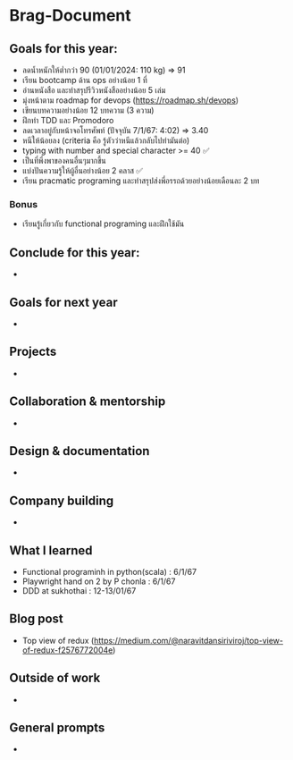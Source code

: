 # Brag-Document


## Goals for this year:

  * ลดน้ำหนักให้ต่ำกว่า 90 (01/01/2024: 110 kg) => 91
  * เรียน bootcamp ด้าน ops อย่างน้อย 1 ที่
  * อ่านหนังสือ และทำสรุปรีวิวหนังสืออย่างน้อย 5 เล่ม
  * มุ่งหน้าตาม roadmap for devops (https://roadmap.sh/devops)
  * เขียนบทความอย่างน้อย 12 บทความ (3 ความ)
  * ฝึกทำ TDD และ Promodoro
  * ลดเวลาอยู่กับหน้าจอโทรศัพท์ (ปัจจุบัน 7/1/67: 4:02) => 3.40
  * หนีให้น้อยลง (criteria คือ รู้ตัวว่าหนีแล้วกลับไปทำมันต่อ)
  * typing with number and special character >= 40 ✅
  * เป็นที่พึ่งพาของคนอื่นๆมากขึ้น
  * แบ่งปันความรู้ให้ผู้อื่นอย่างน้อย 2 คลาส ✅
  * เรียน pracmatic programing และทำสรุปส่งพี่อรรถด้วยอย่างน้อยเดือนละ 2 บท

  ### Bonus
  * เรียนรู้เกี่ยวกับ functional programing และฝึกใช้มัน

## Conclude for this year:

-


## Goals for next year

-

## Projects

-


## Collaboration & mentorship

-

## Design & documentation

-

## Company building

-

## What I learned

  * Functional programinh in python(scala) : 6/1/67
  * Playwright hand on 2 by P chonla : 6/1/67
  * DDD at sukhothai : 12-13/01/67

## Blog post

  * Top view of redux (https://medium.com/@naravitdansiriviroj/top-view-of-redux-f2576772004e)


## Outside of work

-


## General prompts

-
